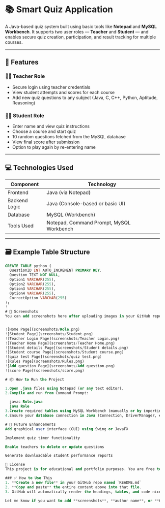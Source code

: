# 📚 Smart Quiz Application

A Java-based quiz system built using basic tools like **Notepad** and **MySQL Workbench**. It supports two user roles — **Teacher** and **Student** — and enables secure quiz creation, participation, and result tracking for multiple courses.

---

## 🚀 Features

### 👩‍🏫 Teacher Role
- Secure login using teacher credentials  
- View student attempts and scores for each course  
- Add new quiz questions to any subject (Java, C, C++, Python, Aptitude, Reasoning)  

### 👨‍🎓 Student Role
- Enter name and view quiz instructions  
- Choose a course and start quiz  
- 10 random questions fetched from the MySQL database  
- View final score after submission  
- Option to play again by re-entering name

---

## 💻 Technologies Used

| Component      | Technology         |
|----------------|--------------------|
| Frontend       | Java (via Notepad) |
| Backend Logic  | Java (Console-based or basic UI) |
| Database       | MySQL (Workbench)  |
| Tools Used     | Notepad, Command Prompt, MySQL Workbench |

---

## 🗃️ Example Table Structure

```sql
CREATE TABLE python (
  QuestionID INT AUTO_INCREMENT PRIMARY KEY,
  Question TEXT NOT NULL,
  Option1 VARCHAR(255),
  Option2 VARCHAR(255),
  Option3 VARCHAR(255),
  Option4 VARCHAR(255),
  CorrectOption VARCHAR(255)
);
!
# 📸 Screenshots
You can add screenshots here after uploading images in your GitHub repo:


![Home Page](screenshots/Role.png)
![Student Page](screenshots/Student.png)
![Teacher Login Page](screenshots/Teacher Login.png)
![Teacher Home Page](screenshots/Teacher Home.png)
![Student details Page](screenshots/Student details.png)
![Student course Page](screenshots/Student course.png)
![quiz test Page](screenshots/quiz test.png)
![Rules Page](screenshots/Rules.png)
![Add question Page](screenshots/Add question.png)
![score Page](screenshots/score.png)

# 📦 How to Run the Project

1.Open .java files using Notepad (or any text editor).
2.Compile and run from Command Prompt:

  javac Role.java
  java Role
3.Create required tables using MySQL Workbench (manually or by importing a .sql file).
4.Ensure your database connection in Java (Connection, DriverManager, etc.) matches your MySQL setup.

# 🧠 Future Enhancements
Add graphical user interface (GUI) using Swing or JavaFX

Implement quiz timer functionality

Enable teachers to delete or update questions

Generate downloadable student performance reports

📄 License
This project is for educational and portfolio purposes. You are free to modify and reuse it.

### ✅ How to Use This
1. **Create a new file** in your GitHub repo named `README.md`
2. **Copy and paste** the entire content above into that file.
3. GitHub will automatically render the headings, tables, and code nicely.

Let me know if you want to add **screenshots**, **author name**, or **GitHub profile badge**
